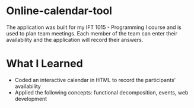 # Online-calendar-tool
The application was built for my IFT 1015 - Programming I course and is used to plan team meetings. Each member of the team can enter their availability and the application will record their answers. 

# What I Learned
* Coded an interactive calendar in HTML to record the participants' availability 
* Applied the following concepts: functional decomposition, events, web development
